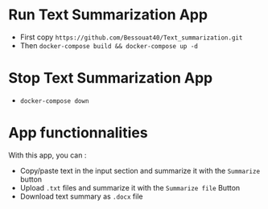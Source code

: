 # Run Text Summarization App

* First copy `https://github.com/Bessouat40/Text_summarization.git` 
* Then `docker-compose build && docker-compose up -d`

# Stop Text Summarization App

* `docker-compose down`

# App functionnalities

With this app, you can :

* Copy/paste text in the input section and summarize it with the `Summarize` button
* Upload `.txt` files and summarize it with the `Summarize file` Button
* Download text summary as `.docx` file
